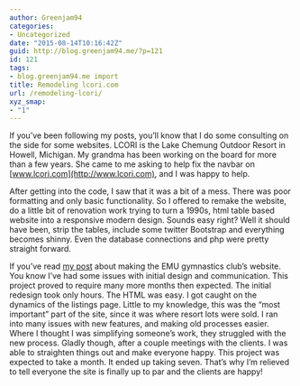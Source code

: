 ```yaml
---
author: Greenjam94
categories:
- Uncategorized
date: "2015-08-14T10:16:42Z"
guid: http://blog.greenjam94.me/?p=121
id: 121
tags:
- blog.greenjam94.me import
title: Remodeling lcori.com
url: /remodeling-lcori/
xyz_smap:
- "1"
---
```


If you’ve been following my posts, you’ll know that I do some consulting on the side for some websites. LCORI is the Lake Chemung Outdoor Resort in Howell, Michigan. My grandma has been working on the board for more than a few years. She came to me asking to help fix the navbar on [www.lcori.com](http://www.lcori.com), and I was happy to help.

After getting into the code, I saw that it was a bit of a mess. There was poor formatting and only basic functionality. So I offered to remake the website, do a little bit of renovation work trying to turn a 1990s, html table based website into a responsive modern design. Sounds easy right? Well it should have been, strip the tables, include some twitter Bootstrap and everything becomes shinny. Even the database connections and php were pretty straight forward.

If you’ve read [my post](http://www.amazon.com/MIGHTIER-SWORD-PEN-ASST-4/dp/B0080IIZQU/ref=sr_1_3?ie=UTF8&qid=1439475100&sr=8-3&keywords=mighty+pen) about making the EMU gymnastics club’s website. You know I’ve had some issues with initial design and communication. This project proved to require many more months then expected. The initial redesign took only hours. The HTML was easy. I got caught on the dynamics of the listings page. Little to my knowledge, this was the “most important” part of the site, since it was where resort lots were sold. I ran into many issues with new features, and making old processes easier. Where I thought I was simplifying someone’s work, they struggled with the new process. Gladly though, after a couple meetings with the clients. I was able to straighten things out and make everyone happy. This project was expected to take a month. It ended up taking seven. That’s why I’m relieved to tell everyone the site is finally up to par and the clients are happy!